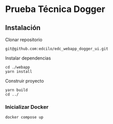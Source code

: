 # Prueba Técnica Dogger

## Instalación

Clonar repositorio 
```
git@github.com:edcilo/edc_webapp_dogger_ui.git
```


Instalar dependencias
```
cd ./webapp
yarn install
```

Construir proyecto 

```
yarn build 
cd ../
```

### Inicializar Docker

```
docker compose up 
```
